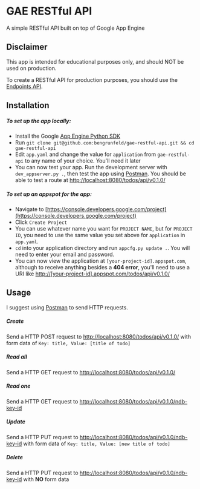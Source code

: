 # GAE RESTful API 

A simple RESTful API built on top of Google App Engine

## Disclaimer

This app is intended for educational purposes only, and should NOT be used on production. 

To create a RESTful API for production purposes, you should use the [Endpoints API](https://cloud.google.com/appengine/docs/python/endpoints/create_api).

## Installation

##### To set up the app locally:

* Install the Google [App Engine Python SDK](https://cloud.google.com/appengine/downloads#Google_App_Engine_SDK_for_Python)
* Run `git clone git@github.com:bengrunfeld/gae-restful-api.git && cd gae-restful-api`
* Edit `app.yaml` and change the value for `application` from `gae-restful-api` to any name of your choice. You'll need it later
* You can now test your app. Run the development server with `dev_appserver.py .`, then test the app using [Postman](http://www.getpostman.com/). You should be able to test a route at [http://localhost:8080/todos/api/v0.1.0/](http://localhost:8080/todos/api/v0.1.0/)

##### To set up an appspot for the app:

* Navigate to [https://console.developers.google.com/project](https://console.developers.google.com/project)
* Click `Create Project`
* You can use whatever name you want for `PROJECT NAME`, but for `PROJECT ID`, you need to use the same value you set above for `application` in `app.yaml`.
* `cd` into your application directory and run `appcfg.py update .`. You will need to enter your email and password.
* You can now view the application at `[your-project-id].appspot.com`, although to receive anything besides a **404 error**, you'll need to use a URI like [http://[your-project-id].appspot.com/todos/api/v0.1.0/](http://[your-project-id].appspot.com/todos/api/v0.1.0/)

## Usage

I suggest using [Postman](http://www.getpostman.com/) to send HTTP requests.

##### Create

Send a HTTP POST request to [http://localhost:8080/todos/api/v0.1.0/](http://localhost:8080/todos/api/v0.1.0/) with form data of `Key: title, Value: [title of todo]`

##### Read all 

Send a HTTP GET request to [http://localhost:8080/todos/api/v0.1.0/](http://localhost:8080/todos/api/v0.1.0/) 

##### Read one

Send a HTTP GET request to [http://localhost:8080/todos/api/v0.1.0/ndb-key-id](http://localhost:8080/todos/api/v0.1.0/ndb-key-id) 

##### Update

Send a HTTP PUT request to [http://localhost:8080/todos/api/v0.1.0/ndb-key-id](http://localhost:8080/todos/api/v0.1.0/ndb-key-id) with form data of `Key: title, Value: [new title of todo]`

##### Delete 

Send a HTTP PUT request to [http://localhost:8080/todos/api/v0.1.0/ndb-key-id](http://localhost:8080/todos/api/v0.1.0/ndb-key-id) with **NO** form data 
